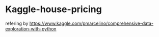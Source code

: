 # Kaggle-house-pricing
refering by <https://www.kaggle.com/pmarcelino/comprehensive-data-exploration-with-python>
